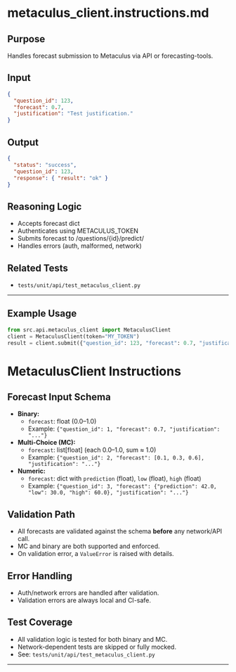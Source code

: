 # metaculus_client.instructions.md

## Purpose

Handles forecast submission to Metaculus via API or forecasting-tools.

## Input

```json
{
  "question_id": 123,
  "forecast": 0.7,
  "justification": "Test justification."
}
```

## Output

```json
{
  "status": "success",
  "question_id": 123,
  "response": { "result": "ok" }
}
```

## Reasoning Logic

- Accepts forecast dict
- Authenticates using METACULUS_TOKEN
- Submits forecast to /questions/{id}/predict/
- Handles errors (auth, malformed, network)

## Related Tests

- `tests/unit/api/test_metaculus_client.py`

---

## Example Usage

```python
from src.api.metaculus_client import MetaculusClient
client = MetaculusClient(token="MY_TOKEN")
result = client.submit({"question_id": 123, "forecast": 0.7, "justification": "Test"})
```

# MetaculusClient Instructions

## Forecast Input Schema

- **Binary:**
  - `forecast`: float (0.0–1.0)
  - Example: `{"question_id": 1, "forecast": 0.7, "justification": "..."}`
- **Multi-Choice (MC):**
  - `forecast`: list[float] (each 0.0–1.0, sum ≈ 1.0)
  - Example: `{"question_id": 2, "forecast": [0.1, 0.3, 0.6], "justification": "..."}`
- **Numeric:**
  - `forecast`: dict with `prediction` (float), `low` (float), `high` (float)
  - Example: `{"question_id": 3, "forecast": {"prediction": 42.0, "low": 30.0, "high": 60.0}, "justification": "..."}`

## Validation Path

- All forecasts are validated against the schema **before** any network/API call.
- MC and binary are both supported and enforced.
- On validation error, a `ValueError` is raised with details.

## Error Handling

- Auth/network errors are handled after validation.
- Validation errors are always local and CI-safe.

## Test Coverage

- All validation logic is tested for both binary and MC.
- Network-dependent tests are skipped or fully mocked.
- See: `tests/unit/api/test_metaculus_client.py`

---
